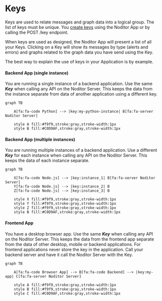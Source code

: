 # Keys

Keys are used to relate messages and graph data into a logical group. The list of keys must be unique. You [create keys]() using the Noditor App or by calling the POST /key endpoint.

When keys are used as designed, the Noditor App will present a list of all your Keys. Clicking on a Key will show its messages by type (alerts and errors) and graphs related to the graph data you have send using the Key.

The best way to explain the use of keys in your Application is by example.

#### Backend App (single instance)

You are running a single instance of a backend application. Use the same ***Key*** when calling any API on the Noditor Server. This keeps the data from the instance separate from data of another application using a different key.  

```mermaid
graph TB

    A[fa:fa-code Python] --> |key:my-python-instance| B[fa:fa-server Noditor Server]

    style A fill:#f9f9,stroke:gray,stroke-width:1px
    style B fill:#C0D9AF,stroke:gray,stroke-width:1px

```

#### Backend App (multiple instances)

You are running multiple instances of a backend application. Use a different ***Key*** for each instance when calling any API on the Noditor Server. This keeps the data of each instance separate.  

```mermaid
graph TB

    X[fa:fa-code Node.js] --> |key:instance_1| B[fa:fa-server Noditor Server]
    Y[fa:fa-code Node.js] --> |key:instance_2| B
    Z[fa:fa-code Node.js] --> |key:instance_3| B

    style X fill:#f9f9,stroke:gray,stroke-width:1px
    style Y fill:#f9f9,stroke:gray,stroke-width:1px
    style Z fill:#f9f9,stroke:gray,stroke-width:1px
    style B fill:#C0D9AF,stroke:gray,stroke-width:1px

```

#### Frontend App

You have a desktop browser app. Use the same ***Key*** when calling any API on the Noditor Server. This keeps the data from the frontend app separate from the data of other desktop, mobile or backend applications. For frontend applications never store the key in the application. Call your backend server and have it call the Noditor Server with the Key.

```mermaid
graph TB

    A[fa:fa-code Browser App] --> B[fa:fa-code Backend] --> |key:my-app| C[fa:fa-server Noditor Server]

    style A fill:#f9f9,stroke:gray,stroke-width:1px
    style B fill:#f9f9,stroke:gray,stroke-width:1px
    style C fill:#C0D9AF,stroke:gray,stroke-width:1px

```